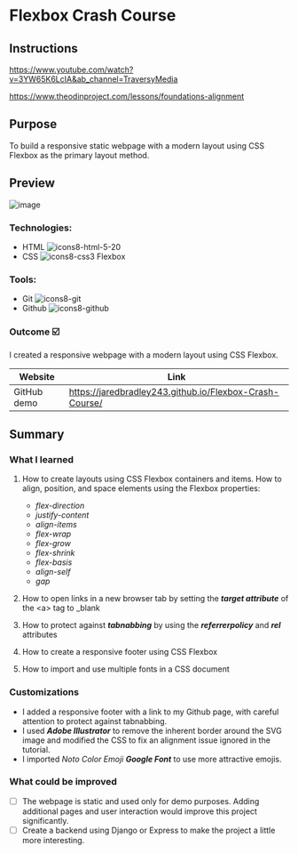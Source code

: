 
# Flexbox Crash Course


## Instructions

https://www.youtube.com/watch?v=3YW65K6LcIA&ab_channel=TraversyMedia

https://www.theodinproject.com/lessons/foundations-alignment
## Purpose

To build a responsive static webpage with a modern layout using CSS Flexbox as the primary layout method.  
## Preview

![image](https://user-images.githubusercontent.com/107898107/212498209-1babd4c8-46e7-45bf-a729-2c08f02fdb5b.png)


### Technologies:

* HTML  ![icons8-html-5-20](https://user-images.githubusercontent.com/107898107/211131200-886e1ba5-3979-4083-a037-b9bffdbedc2d.svg)
* CSS ![icons8-css3](https://user-images.githubusercontent.com/107898107/211131340-f2d93c1f-30d0-4d7c-bd9d-78bf6dc99c95.svg) Flexbox

### Tools:
* Git ![icons8-git](https://user-images.githubusercontent.com/107898107/211131596-fdb65679-35fb-4d60-8ca2-5ec536487391.svg)
* Github ![icons8-github](https://user-images.githubusercontent.com/107898107/211131605-60836c1f-9fe5-4567-a6f1-6afb2dfce9b6.svg)

### Outcome :ballot_box_with_check:
I created a responsive webpage with a modern layout using CSS Flexbox.

| Website | Link | 
| ------------- | ------------- | 
| GitHub demo | https://jaredbradley243.github.io/Flexbox-Crash-Course/ | ## Summary

## Summary

### What I learned
1. How to create layouts using CSS Flexbox containers and items. How to align, position, and space elements using the Flexbox properties: <br>
   * <i>flex-direction</i>
   * <i>justify-content</i>
   * <i>align-items</i>
   * <i>flex-wrap</i>
   * <i>flex-grow</i>
   * <i>flex-shrink</i>
   * <i>flex-basis</i>
   * <i>align-self</i>
   * <i>gap</i>

2. How to open links in a new browser tab by setting the <b><i>target attribute</i></b> of the \<a> tag to _blank

3. How to protect against <b><i>tabnabbing</i></b> by using the <b><i>referrerpolicy</i></b> and <b><i>rel</i></b> attributes

4. How to create a responsive footer using CSS Flexbox

5. How to import and use multiple fonts in a CSS document

### Customizations
* I added a responsive footer with a link to my Github page, with careful attention to protect against tabnabbing.
* I used <b><i>Adobe Illustrator</i></b> to remove the inherent border around the SVG image and modified the CSS to fix an alignment issue ignored in the tutorial.
* I imported <i>Noto Color Emoji</i> <i><b>Google Font</b></i> to use more attractive emojis.

### What could be improved
- [ ] The webpage is static and used only for demo purposes. Adding additional pages and user interaction would improve this project significantly.
- [ ] Create a backend using Django or Express to make the project a little more interesting.
